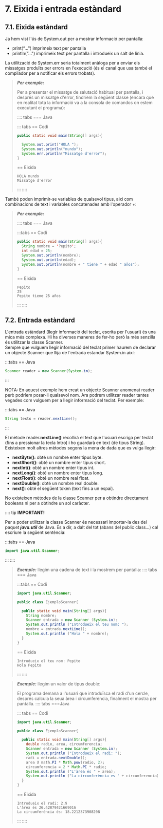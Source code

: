 # 7. Eixida i entrada estàndard

## 7.1. Eixida estàndard

Ja hem vist l'ús de System.out per a mostrar informació per pantalla:

- print(“...") imprimeix text per pantalla
- println(“...") imprimeix text per pantalla i introdueix un salt de línia.

La utilització de System.err seria totalment anàloga per a enviar els missatges produïts per errors en l'execució (és el canal que usa també el compilador per a notificar els errors trobats).  

>***Per exemple:***
>
>Per a presentar el missatge de salutació habitual per pantalla, i després un missatge d'error, tindríem la següent classe (encara que en realitat tota la informació va a la consola de comandos on estem executant el programa):
>
>:::: tabs
>=== Java
>
>::: tabs
>== Codi
>
>```java
>public static void main(String[] args){
>
>   System.out.print("HOLA "); 
>   System.out.println("mundo");
>   System.err.println("Missatge d'error");
>}
>```
>
>== Eixida
>
>```
>HOLA mundo  
>Missatge d'error
>```
>
>:::
>::::

També poden imprimir-se variables de qualsevol tipus, així com combinacions de text i variables concatenades amb l'operador +:

>***Per exemple:***
>
>:::: tabs
>=== Java
>
>:::tabs
>== Codi
>
>```java
>public static void main(String[] args){
>   String nombre = 'Pepito';
>   int edad = 25;
>   System.out.println(nombre);
>   System.out.println(edad);
>   System.out.println(nombre + " tiene " + edad " años");
>}
>```
>
>== Eixida
>
>```
>Pepito
>25
>Pepito tiene 25 años
>```
>
>:::
>::::

## 7.2. Entrada estàndard

L'entrada estàndard (llegir informació del teclat, escrita per l'usuari) és una mica més complexa. Hi ha diverses maneres de fer-ho però la més senzilla és utilitzar la classe Scanner.  
Sempre que vulguem llegir informació del teclat primer haurem de declarar un
objecte Scanner que llija de l'entrada estandar System.in així:  

:::tabs
== Java

```java
Scanner reader = new Scanner(System.in);
```

:::

NOTA: En aquest exemple hem creat un objecte Scanner anomenat reader però podríem posar-li qualsevol nom. Ara podrem utilitzar reader tantes vegades com vulguem per a llegir informació del teclat. Per exemple:

:::tabs
== Java

```java
String texto = reader.nextLine();
```

:::

El mètode reader.**nextLine()** recollirà el text que l'usuari escriga per teclat (fins a pressionar la tecla Intro) i ho guardarà en text (de tipus String). Existeixen molt altres mètodes segons la mena de dada que es vulga llegir:

- **nextByte():** obté un nombre enter tipus byte.
- **nextShort()**: obté un nombre enter tipus short.
- **nextInt()**: obté un nombre enter tipus int.
- **nextLong()**: obté un nombre enter tipus long.
- **nextFloat()**: obté un nombre real float.
- **nextDouble()**: obté un nombre real double.
- **next()**: obté el següent token (text fins a un espai).

No existeixen mètodes de la classe Scanner per a obtindre directament booleans ni per a obtindre un sol caràcter.

:::: tip **IMPORTANT!**

Per a poder utilitzar la classe Scanner és necessari importar-la des del paquet ***java.util*** de Java. És a dir, a dalt del tot (abans del public class…) cal escriure la següent sentència:

:::tabs
== Java

```java
import java.util.Scanner;
```

:::
::::

>***Exemple:*** llegim una cadena de text i la mostrem per pantalla:
>:::: tabs
>=== Java
>
>:::tabs
>== Codi
>
>```java
>import java.util.Scanner;
>
>public class EjemploScanner{
>
>   public static void main(String[] args){
>     String nombre;
>     Scanner entrada = new Scanner (System.in);
>     System.out.println ("Introdueix el teu nom: ");
>     nombre = entrada.nextLine();
>     System.out.println ("Hola " + nombre);
>   }
>}
>```
>
>== Eixida
>
>```
>Introdueix el teu nom: Pepito
>Hola Pepito
>```
>
>:::
>::::

>***Exemple:*** llegim un valor de tipus double:
>
>El programa demana a l'usuari que introduïsca el radi d'un cercle, després calcula la seua àrea i circumferència, finalment el mostra per pantalla.
>:::: tabs
>===Java
>
>::: tabs
>== Codi
>
>```java
>import java.util.Scanner;
>
>public class EjemploScanner{
>
>   public static void main(String[] args){
>     double radio, area, circumferencia;
>     Scanner entrada = new Scanner (System.in);
>     System.out.println ("Introdueix el radi: ");
>     radi = entrada.nextDouble();
>     area U math.PI * Math.pow(radio, 2);
>     circumferencia = 2 * Math.PI * radio;
>     System.out.println ("L'àrea és " + area);
>     System.out.println ("La circumferència es " + circumferencia);
>   }
>}
>```
>
>== Eixida
>
>```
>Introdueix el radi: 2,9
>L'àrea és 26.42079421669016
>La circumferència és: 18.2212373908208
>```
>
>:::
>::::
